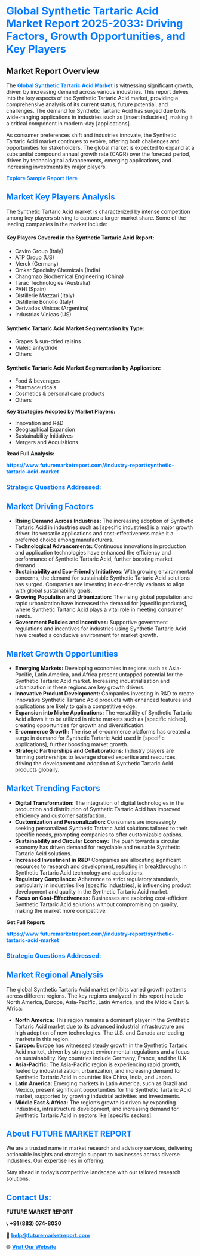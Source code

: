 <h1 style="color: #007BFF;">Global Synthetic Tartaric Acid Market Report 2025-2033: Driving Factors, Growth Opportunities, and Key Players</h1>

<section id="overview">
<h2>Market Report Overview</h2>
<p>The <a href="https://www.futuremarketreport.com//industry-report/synthetic-tartaric-acid-market" style="color: #007BFF; text-decoration: none;"><strong>Global Synthetic Tartaric Acid Market</strong></a> is witnessing significant growth, driven by increasing demand across various industries. This report delves into the key aspects of the Synthetic Tartaric Acid market, providing a comprehensive analysis of its current status, future potential, and challenges. The demand for Synthetic Tartaric Acid has surged due to its wide-ranging applications in industries such as [insert industries], making it a critical component in modern-day [applications].</p>
<p>As consumer preferences shift and industries innovate, the Synthetic Tartaric Acid market continues to evolve, offering both challenges and opportunities for stakeholders. The global market is expected to expand at a substantial compound annual growth rate (CAGR) over the forecast period, driven by technological advancements, emerging applications, and increasing investments by major players.</p>
</section>

<section id="overview">
<p><a href="https://www.futuremarketreport.com//request-sample/reportId=86183" style="color: #007BFF; text-decoration: none;"><strong>Explore Sample Report Here</strong></a></p>
</section>

<section id="key-players">
<h2 style="color: #007BFF;">Market Key Players Analysis</h2>
<p>The Synthetic Tartaric Acid market is characterized by intense competition among key players striving to capture a larger market share. Some of the leading companies in the market include:</p>
<h4>Key Players Covered in the Synthetic Tartaric Acid Report:</h4>
<ul><li>Caviro Group (Italy)</li><li>ATP Group (US)</li><li>Merck (Germany)</li><li>Omkar Specialty Chemicals (India)</li><li>Changmao Biochemical Engineering (China)</li><li>Tarac Technologies (Australia)</li><li>PAHI (Spain)</li><li>Distillerie Mazzari (Italy)</li><li>Distillerie Bonollo (Italy)</li><li>Derivados Vinicos (Argentina)</li><li>Industrias Vinicas (US)</li></ul>
<h4>Synthetic Tartaric Acid Market Segmentation by Type:</h4>
<ul><li>Grapes &amp; sun-dried raisins</li><li>Maleic anhydride</li><li>Others</li></ul>

<h4>Synthetic Tartaric Acid Market Segmentation by Application:</h4>
<ul><li>Food &amp; beverages</li><li>Pharmaceuticals</li><li>Cosmetics &amp; personal care products</li><li>Others</li></ul>
<p><strong>Key Strategies Adopted by Market Players:</strong></p>
<ul>
<li>Innovation and R&D</li>
<li>Geographical Expansion</li>
<li>Sustainability Initiatives</li>
<li>Mergers and Acquisitions</li>
</ul>
</section>

<section>
<p><strong>Read Full Analysis: </strong></p><a href="https://www.futuremarketreport.com//industry-report/synthetic-tartaric-acid-market" style="color: #007BFF; text-decoration: none;"><strong>https://www.futuremarketreport.com//industry-report/synthetic-tartaric-acid-market</strong></a>
<h3 style="color: #007BFF;">Strategic Questions Addressed:</h3>
</section>

<section id="driving-factors">
<h2 style="color: #007BFF;">Market Driving Factors</h2>
<ul>
<li><strong>Rising Demand Across Industries:</strong> The increasing adoption of Synthetic Tartaric Acid in industries such as [specific industries] is a major growth driver. Its versatile applications and cost-effectiveness make it a preferred choice among manufacturers.</li>
<li><strong>Technological Advancements:</strong> Continuous innovations in production and application technologies have enhanced the efficiency and performance of Synthetic Tartaric Acid, further boosting market demand.</li>
<li><strong>Sustainability and Eco-Friendly Initiatives:</strong> With growing environmental concerns, the demand for sustainable Synthetic Tartaric Acid solutions has surged. Companies are investing in eco-friendly variants to align with global sustainability goals.</li>
<li><strong>Growing Population and Urbanization:</strong> The rising global population and rapid urbanization have increased the demand for [specific products], where Synthetic Tartaric Acid plays a vital role in meeting consumer needs.</li>
<li><strong>Government Policies and Incentives:</strong> Supportive government regulations and incentives for industries using Synthetic Tartaric Acid have created a conducive environment for market growth.</li>
</ul>
</section>

<section id="growth-opportunities">
<h2 style="color: #007BFF;">Market Growth Opportunities</h2>
<ul>
<li><strong>Emerging Markets:</strong> Developing economies in regions such as Asia-Pacific, Latin America, and Africa present untapped potential for the Synthetic Tartaric Acid market. Increasing industrialization and urbanization in these regions are key growth drivers.</li>
<li><strong>Innovative Product Development:</strong> Companies investing in R&D to create innovative Synthetic Tartaric Acid products with enhanced features and applications are likely to gain a competitive edge.</li>
<li><strong>Expansion into Niche Applications:</strong> The versatility of Synthetic Tartaric Acid allows it to be utilized in niche markets such as [specific niches], creating opportunities for growth and diversification.</li>
<li><strong>E-commerce Growth:</strong> The rise of e-commerce platforms has created a surge in demand for Synthetic Tartaric Acid used in [specific applications], further boosting market growth.</li>
<li><strong>Strategic Partnerships and Collaborations:</strong> Industry players are forming partnerships to leverage shared expertise and resources, driving the development and adoption of Synthetic Tartaric Acid products globally.</li>
</ul>
</section>

<section id="trending-factors">
<h2 style="color: #007BFF;">Market Trending Factors</h2>
<ul>
<li><strong>Digital Transformation:</strong> The integration of digital technologies in the production and distribution of Synthetic Tartaric Acid has improved efficiency and customer satisfaction.</li>
<li><strong>Customization and Personalization:</strong> Consumers are increasingly seeking personalized Synthetic Tartaric Acid solutions tailored to their specific needs, prompting companies to offer customizable options.</li>
<li><strong>Sustainability and Circular Economy:</strong> The push towards a circular economy has driven demand for recyclable and reusable Synthetic Tartaric Acid solutions.</li>
<li><strong>Increased Investment in R&D:</strong> Companies are allocating significant resources to research and development, resulting in breakthroughs in Synthetic Tartaric Acid technology and applications.</li>
<li><strong>Regulatory Compliance:</strong> Adherence to strict regulatory standards, particularly in industries like [specific industries], is influencing product development and quality in the Synthetic Tartaric Acid market.</li>
<li><strong>Focus on Cost-Effectiveness:</strong> Businesses are exploring cost-efficient Synthetic Tartaric Acid solutions without compromising on quality, making the market more competitive.</li>
</ul>
</section>

<section>
<p><strong>Get Full Report: </strong></p><a href="https://www.futuremarketreport.com//industry-report/synthetic-tartaric-acid-market" style="color: #007BFF; text-decoration: none;"><strong>https://www.futuremarketreport.com//industry-report/synthetic-tartaric-acid-market</strong></a>
<h3 style="color: #007BFF;">Strategic Questions Addressed:</h3>
</section>


<section id="regional-analysis">
<h2 style="color: #007BFF;">Market Regional Analysis</h2>
<p>The global Synthetic Tartaric Acid market exhibits varied growth patterns across different regions. The key regions analyzed in this report include North America, Europe, Asia-Pacific, Latin America, and the Middle East & Africa:</p>
<ul>
<li><strong>North America:</strong> This region remains a dominant player in the Synthetic Tartaric Acid market due to its advanced industrial infrastructure and high adoption of new technologies. The U.S. and Canada are leading markets in this region.</li>
<li><strong>Europe:</strong> Europe has witnessed steady growth in the Synthetic Tartaric Acid market, driven by stringent environmental regulations and a focus on sustainability. Key countries include Germany, France, and the U.K.</li>
<li><strong>Asia-Pacific:</strong> The Asia-Pacific region is experiencing rapid growth, fueled by industrialization, urbanization, and increasing demand for Synthetic Tartaric Acid in countries like China, India, and Japan.</li>
<li><strong>Latin America:</strong> Emerging markets in Latin America, such as Brazil and Mexico, present significant opportunities for the Synthetic Tartaric Acid market, supported by growing industrial activities and investments.</li>
<li><strong>Middle East & Africa:</strong> The region’s growth is driven by expanding industries, infrastructure development, and increasing demand for Synthetic Tartaric Acid in sectors like [specific sectors].</li>
</ul>
</section>

<footer>
<h2 style="color: #007BFF;">About FUTURE MARKET REPORT</h2>
<p>We are a trusted name in market research and advisory services, delivering actionable insights and strategic support to businesses across diverse industries. Our expertise lies in offering:</p>

<p>Stay ahead in today’s competitive landscape with our tailored research solutions.</p>

<h2 style="color: #007BFF;">Contact Us:</h2>
<p><strong>FUTURE MARKET REPORT</strong></p>
<p>📞 <strong>+91 (883) 074-8030</strong></p>
<p>📧 <strong><a href="mailto:help@futuremarketreport.com" style="color: #007BFF;">help@futuremarketreport.com</a></strong></p>
<p>🌐 <strong><a href="https://www.futuremarketreport.com/" style="color: #007BFF;">Visit Our Website</a></strong></p>
</footer>